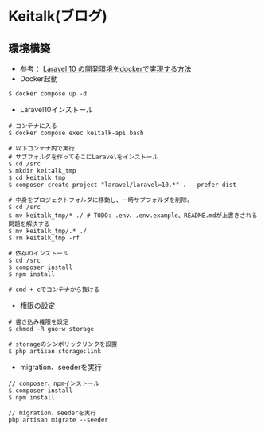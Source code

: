 # Keitalk(ブログ)
## 環境構築
- 参考：
  [Laravel 10 の開発環境をdockerで実現する方法](https://qiita.com/hitotch/items/869070c3a9f474a358ea)
- Docker起動
```
$ docker compose up -d
```
- Laravel10インストール
```.shell
# コンテナに入る
$ docker compose exec keitalk-api bash

# 以下コンテナ内で実行
# サブフォルダを作ってそこにLaravelをインストール
$ cd /src
$ mkdir keitalk_tmp
$ cd keitalk_tmp
$ composer create-project "laravel/laravel=10.*" . --prefer-dist

# 中身をプロジェクトフォルダに移動し、一時サブフォルダを削除。
$ cd /src
$ mv keitalk_tmp/* ./ # TODO: .env、.env.example、README.mdが上書きされる問題を解決する
$ mv keitalk_tmp/.* ./
$ rm keitalk_tmp -rf

# 依存のインストール
$ cd /src
$ composer install
$ npm install

# cmd + cでコンテナから抜ける
```

- 権限の設定
```
# 書き込み権限を設定
$ chmod -R guo+w storage

# storageのシンボリックリンクを設置
$ php artisan storage:link
```

- migration、seederを実行
```
// composer、npmインストール
$ composer install
$ npm install

// migration、seederを実行
php artisan migrate --seeder
```
